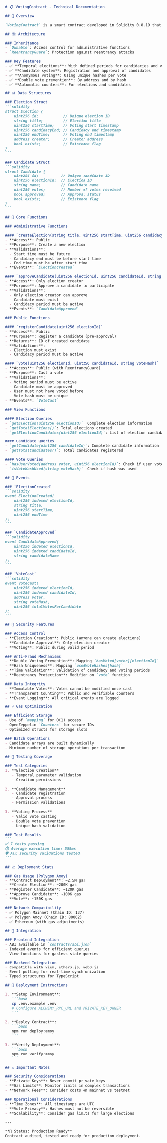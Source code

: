 ````markdown
# 📋 VotingContract - Technical Documentation

## 📖 Overview

`VotingContract` is a smart contract developed in Solidity 0.8.19 that implements a transparent and secure voting system on the blockchain. It uses OpenZeppelin for security and access functionalities.

## 🏗️ Architecture

### Inheritance
- `Ownable`: Access control for administrative functions
- `ReentrancyGuard`: Protection against reentrancy attacks

### Key Features
- ✅ **Temporal elections**: With defined periods for candidacies and voting
- ✅ **Candidate system**: Registration and approval of candidates
- ✅ **Anonymous voting**: Using unique hashes per vote
- ✅ **Double vote prevention**: By address and by hash
- ✅ **Automatic counters**: For elections and candidates

## 📊 Data Structures

### Election Struct
```solidity
struct Election {
    uint256 id;           // Unique election ID
    string title;         // Election title
    uint256 startTime;    // Voting start timestamp
    uint256 candidacyEnd; // Candidacy end timestamp
    uint256 endTime;      // Voting end timestamp
    address creator;      // Creator address
    bool exists;          // Existence flag
}
```

### Candidate Struct
```solidity
struct Candidate {
    uint256 id;          // Unique candidate ID
    uint256 electionId;  // Election ID
    string name;         // Candidate name
    uint256 votes;       // Number of votes received
    bool approved;       // Approval status
    bool exists;         // Existence flag
}
```

## 🔧 Core Functions

### Administrative Functions

#### `createElection(string title, uint256 startTime, uint256 candidacyEnd, uint256 endTime)`
- **Access**: Public
- **Purpose**: Create a new election
- **Validations**:
  - Start time must be future
  - Candidacy end must be before start time
  - End time must be after start time
- **Events**: `ElectionCreated`

#### `approveCandidate(uint256 electionId, uint256 candidateId, string candidateName)`
- **Access**: Only election creator
- **Purpose**: Approve a candidate to participate
- **Validations**:
  - Only election creator can approve
  - Candidate must exist
  - Candidacy period must be active
- **Events**: `CandidateApproved`

### Public Functions

#### `registerCandidate(uint256 electionId)`
- **Access**: Public
- **Purpose**: Register a candidate (pre-approval)
- **Returns**: ID of created candidate
- **Validations**:
  - Election must exist
  - Candidacy period must be active

#### `vote(uint256 electionId, uint256 candidateId, string voteHash)`
- **Access**: Public (with ReentrancyGuard)
- **Purpose**: Cast a vote
- **Validations**:
  - Voting period must be active
  - Candidate must be approved
  - User must not have voted before
  - Vote hash must be unique
- **Events**: `VoteCast`

### View Functions

#### Election Queries
- `getElection(uint256 electionId)`: Complete election information
- `getTotalElections()`: Total elections created
- `getElectionCandidates(uint256 electionId)`: List of election candidates

#### Candidate Queries
- `getCandidate(uint256 candidateId)`: Complete candidate information
- `getTotalCandidates()`: Total candidates registered

#### Vote Queries
- `hasUserVoted(address voter, uint256 electionId)`: Check if user voted
- `isVoteHashUsed(string voteHash)`: Check if hash was used

## 📡 Events

### `ElectionCreated`
```solidity
event ElectionCreated(
    uint256 indexed electionId,
    string title,
    uint256 startTime,
    uint256 endTime
);
```

### `CandidateApproved` 
```solidity
event CandidateApproved(
    uint256 indexed electionId,
    uint256 indexed candidateId,
    string candidateName
);
```

### `VoteCast`
```solidity
event VoteCast(
    uint256 indexed electionId,
    uint256 indexed candidateId,
    address voter,
    string voteHash,
    uint256 totalVotesForCandidate
);
```

## 🔐 Security Features

### Access Control
- **Election Creation**: Public (anyone can create elections)
- **Candidate Approval**: Only election creator
- **Voting**: Public during valid period

### Anti-Fraud Mechanisms
- **Double Voting Prevention**: Mapping `hasVoted[voter][electionId]`
- **Hash Uniqueness**: Mapping `usedVoteHashes[hash]`
- **Time Validation**: Validation of candidacy and voting periods
- **Reentrancy Protection**: Modifier on `vote` function

### Data Integrity  
- **Immutable Votes**: Votes cannot be modified once cast
- **Transparent Counting**: Public and verifiable counters
- **Event Logging**: All critical events are logged

## ⚡ Gas Optimization

### Efficient Storage
- Use of `mapping` for O(1) access
- OpenZeppelin `Counters` for secure IDs
- Optimized structs for storage slots

### Batch Operations
- Candidate arrays are built dynamically
- Minimum number of storage operations per transaction

## 🧪 Testing Coverage

### Test Categories
1. **Election Creation**
   - Temporal parameter validation
   - Creation permissions
   
2. **Candidate Management**
   - Candidate registration
   - Approval process
   - Permission validations
   
3. **Voting Process**
   - Valid vote casting
   - Double vote prevention
   - Unique hash validation

### Test Results
```
✅ 7 tests passing
⏱️ Average execution time: 559ms
🛡️ All security validations tested
```

## 📈 Deployment Stats

### Gas Usage (Polygon Amoy)
- **Contract Deployment**: ~2.5M gas
- **Create Election**: ~200K gas  
- **Register Candidate**: ~120K gas
- **Approve Candidate**: ~100K gas
- **Vote**: ~150K gas

### Network Compatibility
- ✅ Polygon Mainnet (Chain ID: 137)
- ✅ Polygon Amoy (Chain ID: 80002)
- ✅ Ethereum (with gas adjustments)

## 🔗 Integration

### Frontend Integration
- ABI available in `contracts/abi.json`
- Indexed events for efficient queries
- View functions for gasless state queries

### Backend Integration
- Compatible with viem, ethers.js, web3.js
- Event polling for real-time synchronization
- Typed structures for TypeScript

## 🚀 Deployment Instructions

1. **Setup Environment**:
   ```bash
   cp .env.example .env
   # Configure ALCHEMY_RPC_URL and PRIVATE_KEY_OWNER
   ```

2. **Deploy Contract**:
   ```bash
   npm run deploy:amoy
   ```

3. **Verify Deployment**:
   ```bash
   npm run verify:amoy
   ```

## ⚠️ Important Notes

### Security Considerations
- **Private Keys**: Never commit private keys
- **Gas Limits**: Monitor limits in complex transactions
- **Network Fees**: Consider costs on mainnet vs testnet

### Operational Considerations
- **Time Zones**: All timestamps are UTC
- **Vote Privacy**: Hashes must not be reversible
- **Scalability**: Consider gas limits for large elections

---

**🎯 Status: Production Ready**  
Contract audited, tested and ready for production deployment.
````